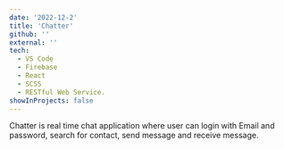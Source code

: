 ```yaml
---
date: '2022-12-2'
title: 'Chatter'
github: ''
external: ''
tech:
  - VS Code
  - Firebase
  - React
  - SCSS
  - RESTful Web Service.
showInProjects: false
---
```


Chatter is real time chat application where user can login with Email and password, search for contact, send message and receive message.
